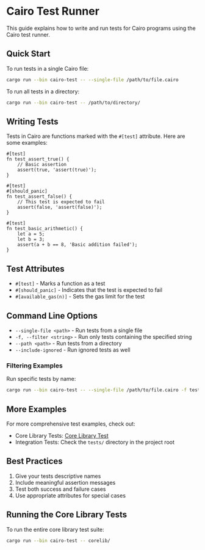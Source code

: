 # Cairo Test Runner

This guide explains how to write and run tests for Cairo programs using the Cairo test runner.

## Quick Start

To run tests in a single Cairo file:
```bash
cargo run --bin cairo-test -- --single-file /path/to/file.cairo
```

To run all tests in a directory:
```bash
cargo run --bin cairo-test -- /path/to/directory/
```

## Writing Tests

Tests in Cairo are functions marked with the `#[test]` attribute. Here are some examples:

```cairo
#[test]
fn test_assert_true() {
    // Basic assertion
    assert(true, 'assert(true)');
}

#[test]
#[should_panic]
fn test_assert_false() {
    // This test is expected to fail
    assert(false, 'assert(false)');
}

#[test]
fn test_basic_arithmetic() {
    let a = 5;
    let b = 3;
    assert(a + b == 8, 'Basic addition failed');
}
```

## Test Attributes

- `#[test]` - Marks a function as a test
- `#[should_panic]` - Indicates that the test is expected to fail
- `#[available_gas(n)]` - Sets the gas limit for the test

## Command Line Options

- `--single-file <path>` - Run tests from a single file
- `-f, --filter <string>` - Run only tests containing the specified string
- `--path <path>` - Run tests from a directory
- `--include-ignored` - Run ignored tests as well

### Filtering Examples

Run specific tests by name:
```bash
cargo run --bin cairo-test -- --single-file /path/to/file.cairo -f test_name
```

## More Examples

For more comprehensive test examples, check out:
- Core Library Tests: [Core Library Test](../../corelib/src/test.cairo)
- Integration Tests: Check the `tests/` directory in the project root

## Best Practices

1. Give your tests descriptive names
2. Include meaningful assertion messages
3. Test both success and failure cases
4. Use appropriate attributes for special cases

## Running the Core Library Tests

To run the entire core library test suite:
```bash
cargo run --bin cairo-test -- corelib/
```
